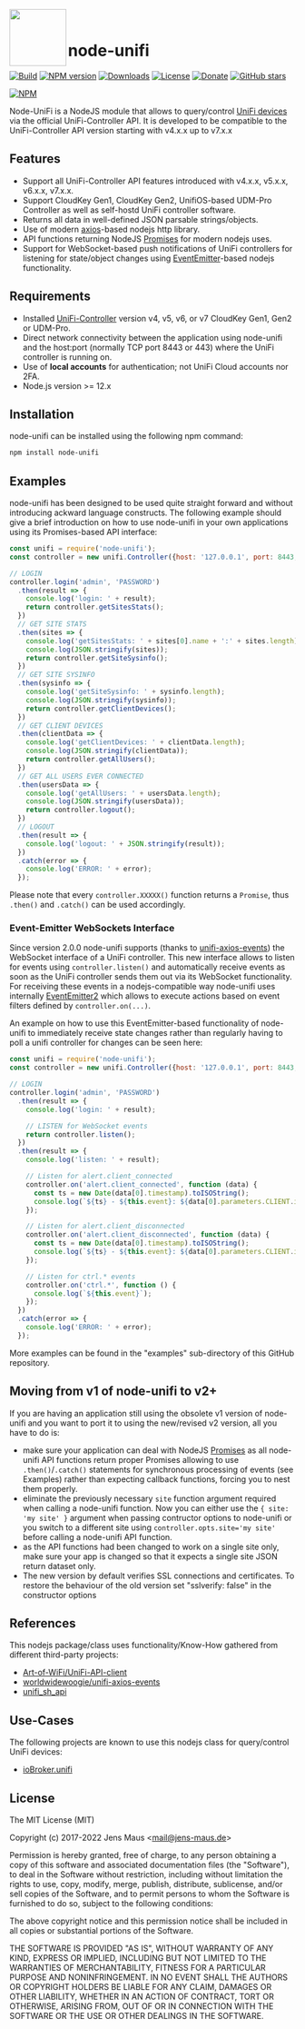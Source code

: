 <img height="100px" src="unifi.png" align="left"><br/>
# node-unifi

[![Build](https://github.com/jens-maus/node-unifi/workflows/CI/badge.svg)](https://github.com/jens-maus/node-unifi/actions)
[![NPM version](https://img.shields.io/npm/v/node-unifi.svg?logo=npm)](https://www.npmjs.com/package/node-unifi)
[![Downloads](https://img.shields.io/npm/dm/node-unifi.svg)](https://www.npmjs.com/package/node-unifi)
[![License](https://img.shields.io/github/license/jens-maus/node-unifi.svg)](https://github.com/jens-maus/node-unifi/blob/master/LICENSE)
[![Donate](https://img.shields.io/badge/Donate-PayPal-green.svg)](https://www.paypal.com/cgi-bin/webscr?cmd=_s-xclick&hosted_button_id=RAQSDY9YNZVCL)
[![GitHub stars](https://img.shields.io/github/stars/jens-maus/node-unifi.svg?style=social&label=Star)](https://github.com/jens-maus/node-unifi/stargazers/)

[![NPM](https://nodei.co/npm/node-unifi.png?downloads=true)](https://nodei.co/npm/node-unifi/)

Node-UniFi is a NodeJS module that allows to query/control [UniFi devices](http://www.ubnt.com/) via the official UniFi-Controller API. It is developed to be compatible to the UniFi-Controller API version starting with v4.x.x up to v7.x.x

## Features
* Support all UniFi-Controller API features introduced with v4.x.x, v5.x.x, v6.x.x, v7.x.x.
* Support CloudKey Gen1, CloudKey Gen2, UnifiOS-based UDM-Pro Controller as well as self-hostd UniFi controller software.
* Returns all data in well-defined JSON parsable strings/objects.
* Use of modern [axios](https://github.com/axios/axios)-based nodejs http library.
* API functions returning NodeJS [Promises](https://nodejs.dev/learn/understanding-javascript-promises) for modern nodejs uses.
* Support for WebSocket-based push notifications of UniFi controllers for listening for state/object changes using [EventEmitter](https://github.com/EventEmitter2/EventEmitter2)-based nodejs functionality.

## Requirements
* Installed [UniFi-Controller](https://www.ubnt.com/download/unifi) version v4, v5, v6, or v7 CloudKey Gen1, Gen2 or UDM-Pro.
* Direct network connectivity between the application using node-unifi and the host:port (normally TCP port 8443 or 443) where the UniFi controller is running on.
* Use of **local accounts** for authentication; not UniFi Cloud accounts nor 2FA.
* Node.js version >= 12.x

## Installation
node-unifi can be installed using the following npm command:

```sh
npm install node-unifi
```

## Examples
node-unifi has been designed to be used quite straight forward and without introducing
ackward language constructs. The following example should give a brief introduction on
how to use node-unifi in your own applications using its Promises-based API interface:

```js
const unifi = require('node-unifi');
const controller = new unifi.Controller({host: '127.0.0.1', port: 8443, sslverify: false});

// LOGIN
controller.login('admin', 'PASSWORD')
  .then(result => {
    console.log('login: ' + result);
    return controller.getSitesStats();
  })
  // GET SITE STATS
  .then(sites => {
    console.log('getSitesStats: ' + sites[0].name + ':' + sites.length);
    console.log(JSON.stringify(sites));
    return controller.getSiteSysinfo();
  })
  // GET SITE SYSINFO
  .then(sysinfo => {
    console.log('getSiteSysinfo: ' + sysinfo.length);
    console.log(JSON.stringify(sysinfo));
    return controller.getClientDevices();
  })
  // GET CLIENT DEVICES
  .then(clientData => {
    console.log('getClientDevices: ' + clientData.length);
    console.log(JSON.stringify(clientData));
    return controller.getAllUsers();
  })
  // GET ALL USERS EVER CONNECTED
  .then(usersData => {
    console.log('getAllUsers: ' + usersData.length);
    console.log(JSON.stringify(usersData));
    return controller.logout();
  })
  // LOGOUT
  .then(result => {
    console.log('logout: ' + JSON.stringify(result));
  })
  .catch(error => {
    console.log('ERROR: ' + error);
  });
```

Please note that every `controller.XXXXX()` function returns a `Promise`, thus `.then()` and `.catch()` can be used accordingly.

### Event-Emitter WebSockets Interface

Since version 2.0.0 node-unifi supports (thanks to [unifi-axios-events](https://github.com/worldwidewoogie/unifi-axios-events)) the WebSocket interface
of a UniFi controller. This new interface allows to listen for events using `controller.listen()` and automatically receive events
as soon as the UniFi controller sends them out via its WebSocket functionality. For receiving these events in a nodejs-compatible
way node-unifi uses internally [EventEmitter2](https://github.com/EventEmitter2/EventEmitter2) which allows to execute actions based
on event filters defined by `controller.on(...)`.

An example on how to use this EventEmitter-based functionality of node-unifi to immediately receive state changes rather than
regularly having to poll a unifi controller for changes can be seen here:

```js
const unifi = require('node-unifi');
const controller = new unifi.Controller({host: '127.0.0.1', port: 8443, sslverify: false});

// LOGIN
controller.login('admin', 'PASSWORD')
  .then(result => {
    console.log('login: ' + result);

    // LISTEN for WebSocket events
    return controller.listen();
  })
  .then(result => {
    console.log('listen: ' + result);

    // Listen for alert.client_connected
    controller.on('alert.client_connected', function (data) {
      const ts = new Date(data[0].timestamp).toISOString();
      console.log(`${ts} - ${this.event}: ${data[0].parameters.CLIENT.id} (${data[0].parameters.CLIENT.name})`);
    });

    // Listen for alert.client_disconnected
    controller.on('alert.client_disconnected', function (data) {
      const ts = new Date(data[0].timestamp).toISOString();
      console.log(`${ts} - ${this.event}: ${data[0].parameters.CLIENT.id} (${data[0].parameters.CLIENT.name})`);
    });

    // Listen for ctrl.* events
    controller.on('ctrl.*', function () {
      console.log(`${this.event}`);
    });
  })
  .catch(error => {
    console.log('ERROR: ' + error);
  });
```

More examples can be found in the "examples" sub-directory of this GitHub repository.

## Moving from v1 of node-unifi to v2+
If you are having an application still using the obsolete v1 version of node-unifi and you want to port it to using the new/revised
v2 version, all you have to do is:

* make sure your application can deal with NodeJS [Promises](https://nodejs.dev/learn/understanding-javascript-promises) as all node-unifi API functions return proper Promises allowing to use `.then()`/`.catch()` statements for synchronous processing of events (see Examples) rather than expecting callback functions, forcing you to nest them properly.
* eliminate the previously necessary `site` function argument required when calling a node-unifi function. Now you can either use the `{ site: 'my site' }` argument when passing contructor options to node-unifi or you switch to a different site using `controller.opts.site='my site'` before calling a node-unifi API function.
* as the API functions had been changed to work on a single site only, make sure your app is changed so that it expects a single site JSON return dataset only.
* The new version by default verifies SSL connections and certificates. To restore the behaviour of the old version set "sslverify: false" in the constructor options

## References
This nodejs package/class uses functionality/Know-How gathered from different third-party projects:

* [Art-of-WiFi/UniFi-API-client](https://github.com/Art-of-WiFi/UniFi-API-client)
* [worldwidewoogie/unifi-axios-events](https://github.com/worldwidewoogie/unifi-axios-events)
* [unifi_sh_api](https://dl.ui.com/unifi/5.12.35/unifi_sh_api)

## Use-Cases
The following projects are known to use this nodejs class for query/control UniFi devices:

* [ioBroker.unifi](https://github.com/iobroker-community-adapters/ioBroker.unifi)

## License
The MIT License (MIT)

Copyright (c) 2017-2022 Jens Maus &lt;mail@jens-maus.de&gt;

Permission is hereby granted, free of charge, to any person obtaining a copy
of this software and associated documentation files (the "Software"), to deal
in the Software without restriction, including without limitation the rights
to use, copy, modify, merge, publish, distribute, sublicense, and/or sell
copies of the Software, and to permit persons to whom the Software is
furnished to do so, subject to the following conditions:

The above copyright notice and this permission notice shall be included in
all copies or substantial portions of the Software.

THE SOFTWARE IS PROVIDED "AS IS", WITHOUT WARRANTY OF ANY KIND, EXPRESS OR
IMPLIED, INCLUDING BUT NOT LIMITED TO THE WARRANTIES OF MERCHANTABILITY,
FITNESS FOR A PARTICULAR PURPOSE AND NONINFRINGEMENT. IN NO EVENT SHALL THE
AUTHORS OR COPYRIGHT HOLDERS BE LIABLE FOR ANY CLAIM, DAMAGES OR OTHER
LIABILITY, WHETHER IN AN ACTION OF CONTRACT, TORT OR OTHERWISE, ARISING FROM,
OUT OF OR IN CONNECTION WITH THE SOFTWARE OR THE USE OR OTHER DEALINGS IN
THE SOFTWARE.
